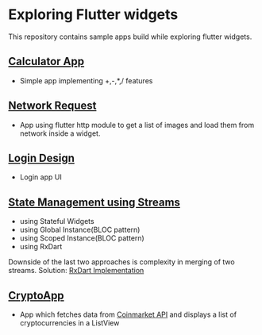 # Exploring Flutter widgets

This repository contains sample apps build while exploring flutter widgets.

## [Calculator App](https://github.com/chauhan-abhi/flutter_starter_experiments/tree/master/calculatorapp)
- Simple app implementing +,-,*,/ features

## [Network Request](https://github.com/chauhan-abhi/flutter_starter_experiments/tree/master/http_requests_flutter)
- App using flutter http module to get a list of images and load them from network inside a widget.

## [Login Design](https://github.com/chauhan-abhi/flutter_starter_experiments/tree/master/login_app_flutter)
- Login app UI

## [State Management using Streams](https://github.com/chauhan-abhi/flutter_starter_experiments/tree/master/login_stateful)
  - using Stateful Widgets
  - using Global Instance(BLOC pattern) 
  - using Scoped Instance(BLOC pattern)
  - using RxDart
  
  Downside of the last two approaches is complexity in merging of two streams.
  Solution: [RxDart Implementation](https://github.com/chauhan-abhi/flutter_starter_experiments/tree/master/rxdart_login)
  
## [CryptoApp](https://github.com/chauhan-abhi/flutter_starter_experiments/tree/master/crypto_app)
  - App which fetches data from [Coinmarket API](https://coinmarketcap.com/api/) and displays a list of cryptocurrencies in a   ListView
  
 
